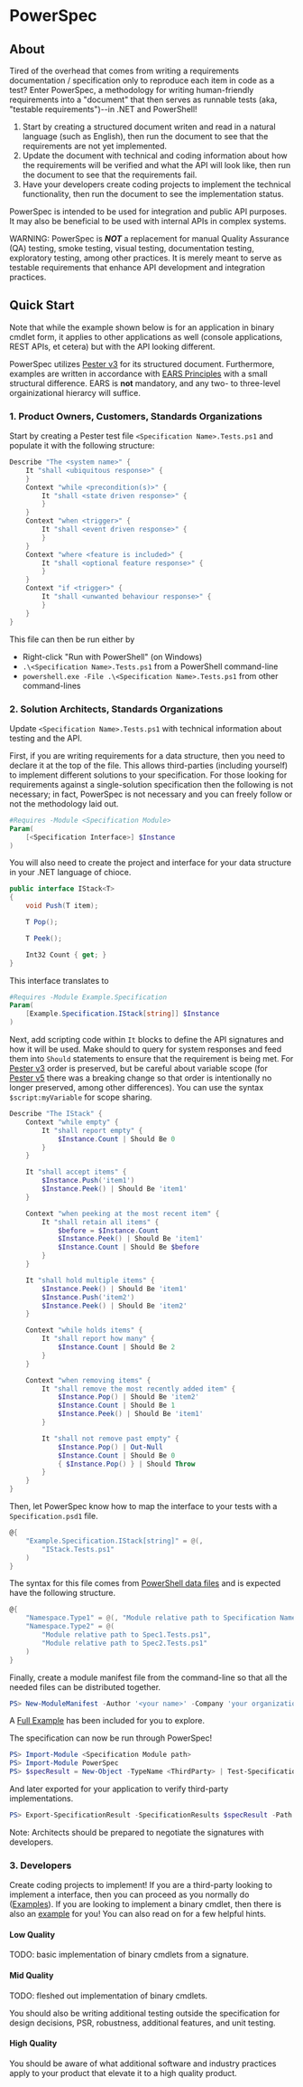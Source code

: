 # PowerSpec

## About
Tired of the overhead that comes from writing a requirements documentation / specification only to reproduce each item in code as a test?
Enter PowerSpec, a methodology for writing human-friendly requirements into a "document" that then serves as runnable tests (aka, "testable requirements")--in .NET and PowerShell!
1. Start by creating a structured document writen and read in a natural language (such as English), then run the document to see that the requirements are not yet implemented.
1. Update the document with technical and coding information about how the requirements will be verified and what the API will look like, then run the document to see that the requirements fail.
1. Have your developers create coding projects to implement the technical functionality, then run the document to see the implementation status.

PowerSpec is intended to be used for integration and public API purposes. It may also be beneficial to be used with internal APIs in complex systems.

WARNING: PowerSpec is ***NOT*** a replacement for manual Quality Assurance (QA) testing, smoke testing, visual testing, documentation testing, exploratory testing, among other practices.
It is merely meant to serve as testable requirements that enhance API development and integration practices.

## Quick Start
Note that while the example shown below is for an application in binary cmdlet form,
it applies to other applications as well (console applications, REST APIs, et cetera) but with the API looking different.

PowerSpec utilizes [Pester v3](https://github.com/pester/Pester/wiki/Should-v3) for its structured document.
Furthermore, examples are written in accordance with [EARS Principles](https://alistairmavin.com/ears/) with a small structural difference.
EARS is **not** mandatory, and any two- to three-level orgainizational hierarcy will suffice.

### 1. Product Owners, Customers, Standards Organizations
Start by creating a Pester test file `<Specification Name>.Tests.ps1` and populate it with the following structure:
```powershell
Describe "The <system name>" {
	It "shall <ubiquitous response>" {
	}
	Context "while <precondition(s)>" {
		It "shall <state driven response>" {
		}
	}
	Context "when <trigger>" {
		It "shall <event driven response>" {
		}
	}
	Context "where <feature is included>" {
		It "shall <optional feature response>" {
		}
	}
	Context "if <trigger>" {
		It "shall <unwanted behaviour response>" {
		}
	}
}
```

This file can then be run either by
- Right-click "Run with PowerShell" (on Windows)
- `.\<Specification Name>.Tests.ps1` from a PowerShell command-line
- `powershell.exe -File .\<Specification Name>.Tests.ps1` from other command-lines

### 2. Solution Architects, Standards Organizations
Update `<Specification Name>.Tests.ps1` with technical information about testing and the API.

First, if you are writing requirements for a data structure, then you need to declare it at the top of the file.
This allows third-parties (including yourself) to implement different solutions to your specification.
For those looking for requirements against a single-solution specification then the following is not necessary;
in fact, PowerSpec is not necessary and you can freely follow or not the methodology laid out.
```powershell
#Requires -Module <Specification Module>
Param(
	[<Specification Interface>] $Instance
)
```

You will also need to create the project and interface for your data structure in your .NET language of chioce.
```cs
public interface IStack<T>
{
    void Push(T item);

    T Pop();

    T Peek();

    Int32 Count { get; }
}
```

This interface translates to
```powershell
#Requires -Module Example.Specification
Param(
	[Example.Specification.IStack[string]] $Instance
)
```

Next, add scripting code within `It` blocks to define the API signatures and how it will be used.
Make should to query for system responses and feed them into `Should` statements to ensure that the requirement is being met.
For [Pester v3](https://github.com/pester/Pester/wiki/Should-v3) order is preserved, but be careful about variable scope
(for [Pester v5](https://pester.dev/docs/quick-start) there was a breaking change so that order is intentionally no longer preserved, among other differences).
You can use the syntax `$script:myVariable` for scope sharing.
```powershell
Describe "The IStack" {
	Context "while empty" {
		It "shall report empty" {
			$Instance.Count | Should Be 0
		}
	}

	It "shall accept items" {
		$Instance.Push('item1')
		$Instance.Peek() | Should Be 'item1'
	}

	Context "when peeking at the most recent item" {
		It "shall retain all items" {
			$before = $Instance.Count
			$Instance.Peek() | Should Be 'item1'
			$Instance.Count | Should Be $before
		}
	}

	It "shall hold multiple items" {
		$Instance.Peek() | Should Be 'item1'
		$Instance.Push('item2')
		$Instance.Peek() | Should Be 'item2'
	}

	Context "while holds items" {
		It "shall report how many" {
			$Instance.Count | Should Be 2
		}
	}

	Context "when removing items" {
		It "shall remove the most recently added item" {
			$Instance.Pop() | Should Be 'item2'
			$Instance.Count | Should Be 1
			$Instance.Peek() | Should Be 'item1'
		}

		It "shall not remove past empty" {
			$Instance.Pop() | Out-Null
			$Instance.Count | Should Be 0
			{ $Instance.Pop() } | Should Throw
		}
	}
}
```

Then, let PowerSpec know how to map the interface to your tests with a `Specification.psd1` file.
```powershell
@{
	"Example.Specification.IStack[string]" = @(,
		"IStack.Tests.ps1"
	)
}
```

The syntax for this file comes from [PowerShell data files](https://learn.microsoft.com/en-us/powershell/module/microsoft.powershell.core/about/about_data_files?view=powershell-5.1)
and is expected have the following structure.
```powershell
@{
	"Namespace.Type1" = @(, "Module relative path to Specification Name.Tests.ps1")
	"Namespace.Type2" = @(
		"Module relative path to Spec1.Tests.ps1",
		"Module relative path to Spec2.Tests.ps1"
	)
}
```

Finally, create a module manifest file from the command-line so that all the needed files can be distributed together.
```powershell
PS> New-ModuleManifest -Author '<your name>' -Company 'your organization' -RequiredAssemblies 'Module relative path to your assembly.dll' -FileList '<Specification Name>.Tests.ps1', '<Additional Specification Name>.Tests.ps1', 'Specification.psd1' #other parameters at your discretion
```

A [Full Example](./BinaryCmdletExample/Example.Specification/) has been included for you to explore.

The specification can now be run through PowerSpec!
```powershell
PS> Import-Module <Specification Module path>
PS> Import-Module PowerSpec
PS> $specResult = New-Object -TypeName <ThirdParty> | Test-Specification -API (Get-Module <Specification Module>)
```

And later exported for your application to verify third-party implementations.
```powershell
PS> Export-SpecificationResult -SpecificationResults $specResult -Path "Application Specification config path.json"
```

Note: Architects should be prepared to negotiate the signatures with developers.

### 3. Developers
Create coding projects to implement!
If you are a third-party looking to implement a interface, then you can proceed as you normally do ([Examples](./BinaryCmdletExample/ThirdParty/)).
If you are looking to implement a binary cmdlet, then there is also an [example](./BinaryCmdletExample/Example.Application/) for you!
You can also read on for a few helpful hints.

#### Low Quality
TODO: basic implementation of binary cmdlets from a signature.

#### Mid Quality
TODO: fleshed out implementation of binary cmdlets.

You should also be writing additional testing outside the specification for design decisions, PSR, robustness, additional features, and unit testing.

#### High Quality
You should be aware of what additional software and industry practices apply to your product that elevate it to a high quality product.
